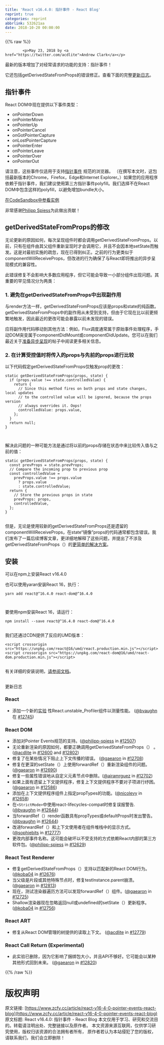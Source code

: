 ```yaml
---
title: 'React v16.4.0: 指针事件 - React Blog'
reprint: true
categories: reprint
abbrlink: 532621aa
date: 2018-10-20 00:00:00
---
```


{{% raw %}}

            <p>May 23, 2018 by <a href="https://twitter.com/acdlite">Andrew Clark</a></p>
<p>最新的版本增加了对经常请求的功能的支持：指针事件！</p>
<p>它还包括getDerivedStateFromProps的错误修正。查看下面的完整<a href="https://reactjs.org/blog/2018/05/23/react-v-16-4.html#bugfix-for-getderivedstatefromprops/#changelog">更新日志</a>。</p>
<h2><a href="https://reactjs.org/blog/2018/05/23/react-v-16-4.html#bugfix-for-getderivedstatefromprops/#pointer-events"></a>指针事件</h2>
<p>React DOM中现在提供以下事件类型：</p>
<ul>
<li>onPointerDown</li>
<li>onPointerMove</li>
<li>onPointerUp</li>
<li>onPointerCancel</li>
<li>onGotPointerCapture</li>
<li>onLostPointerCapture</li>
<li>onPointerEnter</li>
<li>onPointerLeave</li>
<li>onPointerOver</li>
<li>onPointerOut</li>
</ul>
<p>请注意，这些事件仅适用于支持<a href="https://developer.mozilla.org/en-US/docs/Web/API/Pointer_events">指针事件</a> 规范的浏览器。 （在撰写本文时，这包括最新版本的Chrome，Firefox，Edge和Internet Explorer。）如果您的应用程序依赖于指针事件，我们建议使用第三方指针事件polyfill。我们选择不在React DOM中包含这样的polyfill，以避免增加bundle大小。</p>
<p><a href="https://codesandbox.io/api/v1/sandboxes/define?parameters=N4IgZglgNgpgziAXKADgQwMYGs0HMYB0AVnAPYB2SoGFALjObVSACYwoNvkYTzMBOMTE0QgoaenCYAaEIOEBaFqQC2SMRPhMAvrtkRybAB7EEyEDUYMRICCpSl-tAAQAlIRhdh-q5wHJ5Tz8AbgAdcjsHJzcPWgARAHkAWWdvXwDYpVUQ8PDLKWcAYQBJV0KAGQBRAH0AZWKALUrnAF5nAA4AVjDyPPE4OGc4_jwAIVIjZxgjekNB92ECQtUHcmtnYHDnZylNVo2t7ecACzQ4QrQUWgBXQURUtCg4GGlD7Z5-DFhymDBae_aAAZXuQjs4Pl8YAAVUgoAHAw7aHrbCBwYZ4XAGXD7MCPZ7I5woQQANwgpGucB-f32gIJRJgpPJcBhKBpPUOFDipAA7qC2gz1i0AHwHUFHWjHVEEVHo3CY8jYtq0fjXGAE7YCxgEWhofj4WgEZ60AAKpAM9H4FyutxgAApNQaHOaYPxiiwAJTssXbAD0PucAHUYDtaI5gxLgwYILQII9waRHCwDJpBqHnAAjYNodOwZxpjCPDDXcT0PPHYMYU4K-BvZx-5wll3OCgEWsSqXTZXCU1waNk8hxGBQHX24nWT2Ir3bChJUhj_YO1oizbe5wQMDOW0AQnbcGlaJGcqx7tFYO2ghu_HI6uc2lr-RcwFgf2kedh2n2u4InZGnh7fc5IcRwdCdelXL8jVqHV6FtW1gAhb5floV8EOhd8T2FTcVzPcEIE-RC_nuVCqRcABqBskJBHDUJZIi8MhFlnHI0MUCoo5tHdUDtiRXIxQoABVVl-THRgl03L8ZUPeVFQeJ4YC45tyAAcVIWgrUvYNhMFEUIJgWgoM0ODTnOS4NPuZVVQ4gkKHKUgpHUm0FxElxhTbSU90g6C7WAYyHLuWTnis3iNRmX8TTsgCByAtAnO008jgfCjqS0rV0HwAANG9EpY2LUrwGAAE0sooAo2GHGK2mws9n3-JKXAUMspXpRkKRItiwRY8zYWcBqv2askKRZdrbxvPqSQGykkP2GrRvcgh-qZRilVhG8L1uUEyp1AkeLA89OBdW0Tyq94SsfXzTJtFD6II5DcPwtCUA_JU5t2egpwS06MwmKCAE9c0q2ttnTRMXXuPwAEYUEmMgoAgFhnAAYhYABOFGUb8YbthUXV5TB8HASh5xAWcAAmAmjAxwHnBUAwAAkYAgXBjlqgAWQEEVXbZuThiU8fZgBSSnOcJCKYwoMHBBLCAxyFsEdvvT7UN-_74rBbmWF5opSgqGp6iaTGTgZpnapKMoqjqRpKgN4H-DYfhXDQJMKXuU2dYtpo61Jg2HF7MXyDB7MYeuehZeqpC6Putqqc6u6GNha3MCwXAfGuQxligRx7nO61BGcAB-fwc1VPxnDB5OYAYUOOvJSsAEFPH7MHyAoGAq5G4KjjWq9NypgAeJNiRDP6YBaYBgaMZWYG0IUqe2fvpdno4pGH0eldoYe72FsEKFNZ1-C5XlR6_TkeXITecO38hd6sfhZzHI-5pnOcp8X6cr7NG_BIfqUBMe1_FOvhaC43Ahzfz3L_c-F834qXCnvPyI9gDH2UqpeBkCoE2TsrAm-8CwEEAwfZC6gg0Fnh9DPYWvcfQDzIWCBSm9N7hAWJ4RISQCCCEMAdQ4vdZTjEmKQtiygiwqGsAQfUlRYBCMYKMH6bpbQBATLQPw7pwigRANofQ7CTDMxUFAZglhZg2HnoPOGLRQhyHkaYoUFCqGqN0EAA">在CodeSandbox中参看实例</a></p>
<p>非常感谢<a href="https://github.com/philipp-spiess">Philipp Spiess</a>为此做出贡献！</p>
<h2><a href="https://reactjs.org/blog/2018/05/23/react-v-16-4.html#bugfix-for-getderivedstatefromprops/#bugfix-for-getderivedstatefromprops"></a>getDerivedStateFromProps的修改</h2>
<p>无论更新的原因如何，每次呈现组件时都会调用getDerivedStateFromProps。以前，只有在组件由其父组件重新呈现时才会调用它，并且不会因本地setState而触发。这是对最初实施的疏忽，现在已得到纠正。之前的行为更类似于componentWillReceiveProps，但改进的行为确保了与React即将推出的异步呈现模式的兼容性。</p>
<p>此错误修复不会影响大多数应用程序，但它可能会导致一小部分组件出现问题。其重要的罕见情况分为两类：</p>
<h3><a href="https://reactjs.org/blog/2018/05/23/react-v-16-4.html#bugfix-for-getderivedstatefromprops/#1-avoid-side-effects-in-getderivedstatefromprops"></a>1. 避免在getDerivedStateFromProps中出现副作用</h3>
<p>与render方法一样，getDerivedStateFromProps应该是props和state的纯函数。 getDerivedStateFromProps中的副作用从未受到支持，但由于它现在比以前更频繁地触发，因此最近的更改可能会暴露以前未发现的错误。</p>
<p>应将副作用代码移动到其他方法：例如，Flux调度通常属于原始事件处理程序，手动DOM突变属于componentDidMount或componentDidUpdate。您可以在我们最近关于<a href="https://reactjs.org/blog/2018/03/27/update-on-async-rendering.html">准备异步呈现</a>的帖子中阅读更多相关信息。</p>
<h3><a href="https://reactjs.org/blog/2018/05/23/react-v-16-4.html#bugfix-for-getderivedstatefromprops/#2-compare-incoming-props-to-previous-props-when-computing-controlled-values"></a>2. 在计算受控值时将传入的props与先前的props进行比较</h3>
<p>以下代码假定getDerivedStateFromProps仅触发prop的更改：</p>
<pre><code class="hljs pf">static getDerivedStateFromProps(props, <span class="hljs-keyword">state</span>) {
  if (props.value !== <span class="hljs-keyword">state</span>.controlledValue) {
    return {
      // Since this method fires <span class="hljs-keyword">on</span> both props and <span class="hljs-keyword">state</span> changes, local updates
      // <span class="hljs-keyword">to</span> the controlled value will be ignored, because the props version
      // always overrides it. Oops!
      controlledValue: props.value,
    };
  }
  return null;
}

</code></pre><p>解决此问题的一种可能方法是通过将以前的props存储在状态中来比较传入值与之前的值：</p>
<pre><code class="hljs pf">static getDerivedStateFromProps(props, <span class="hljs-keyword">state</span>) {
  const prevProps = <span class="hljs-keyword">state</span>.prevProps;
  // Compare the incoming prop <span class="hljs-keyword">to</span> previous prop
  const controlledValue =
    prevProps.value !== props.value
      ? props.value
      : <span class="hljs-keyword">state</span>.controlledValue;
  return {
    // Store the previous props <span class="hljs-keyword">in</span> <span class="hljs-keyword">state</span>
    prevProps: props,
    controlledValue,
  };
}

</code></pre><p>但是，无论是使用较新的getDerivedStateFromProps还是遗留的componentWillReceiveProps，在state“镜像”props的代码通常都包含错误。我们发布了一篇后续博客文章，更详细地解释了这些问题，并提出了不涉及getDerivedStateFromProps（）的<a href="https://reactjs.org/blog/2018/06/07/you-probably-dont-need-derived-state.html">更简单的解决方案</a>。</p>
<h2><a href="https://reactjs.org/blog/2018/05/23/react-v-16-4.html#bugfix-for-getderivedstatefromprops/#installation"></a>安装</h2>
<p>可以在npm上安装React v16.4.0</p>
<p>也可以使用yaran安装React 16，执行：</p>
<pre><code class="hljs lsl">yarn add react@^<span class="hljs-number">16.4</span><span class="hljs-number">.0</span> react-dom@^<span class="hljs-number">16.4</span><span class="hljs-number">.0</span>

</code></pre><p>要使用npm安装React 16，请运行：</p>
<pre><code class="hljs lsl">npm install --save react@^<span class="hljs-number">16.4</span><span class="hljs-number">.0</span> react-dom@^<span class="hljs-number">16.4</span><span class="hljs-number">.0</span>

</code></pre><p>我们还通过CDN提供了反应的UMD版本：</p>
<pre><code class="hljs xml"><span class="hljs-tag">&lt;<span class="hljs-name">script</span> <span class="hljs-attr">crossorigin</span> <span class="hljs-attr">src</span>=<span class="hljs-string">"https://unpkg.com/react@16/umd/react.production.min.js"</span>&gt;</span><span class="undefined"></span><span class="hljs-tag">&lt;/<span class="hljs-name">script</span>&gt;</span>
<span class="hljs-tag">&lt;<span class="hljs-name">script</span> <span class="hljs-attr">crossorigin</span> <span class="hljs-attr">src</span>=<span class="hljs-string">"https://unpkg.com/react-dom@16/umd/react-dom.production.min.js"</span>&gt;</span><span class="undefined"></span><span class="hljs-tag">&lt;/<span class="hljs-name">script</span>&gt;</span>

</code></pre><p>有关详细的安装说明，<a href="https://reactjs.org/docs/installation.html">请参阅文档</a>。</p>
<h2><a href="https://reactjs.org/blog/2018/05/23/react-v-16-4.html#bugfix-for-getderivedstatefromprops/#changelog"></a></h2>
<p>更新日志</p>
<h3><a href="https://reactjs.org/blog/2018/05/23/react-v-16-4.html#bugfix-for-getderivedstatefromprops/#react"></a>React</h3>
<ul>
<li>添加一个新的<a href="https://github.com/reactjs/rfcs/pull/51">实验</a> 性React.unstable_Profiler组件以测量性能。 (<a href="https://github.com/bvaughn">@bvaughn</a> 在 <a href="https://github.com/facebook/react/pull/12745">#12745</a>)</li>
</ul>
<h3><a href="https://reactjs.org/blog/2018/05/23/react-v-16-4.html#bugfix-for-getderivedstatefromprops/#react-dom"></a>React DOM</h3>
<ul>
<li>添加对Pointer Events规范的支持。(<a href="https://github.com/philipp-spiess">@philipp-spiess</a> in <a href="https://github.com/facebook/react/pull/12507">#12507</a>)</li>
<li>无论重新渲染的原因如何，都要正确调用getDerivedStateFromProps（） 。(<a href="https://github.com/acdlite">@acdlite</a> in <a href="https://github.com/facebook/react/pull/12600">#12600</a> and <a href="https://github.com/facebook/react/pull/12802">#12802</a>)</li>
<li>修复了在某些情况下阻止上下文传播的错误。 (<a href="https://github.com/gaearon">@gaearon</a> in <a href="https://github.com/facebook/react/pull/12708">#12708</a>)</li>
<li>修复在更深的setState（）上使用forwardRef（）重新渲染组件的问题。 (<a href="https://github.com/gaearon">@gaearon</a> in <a href="https://github.com/facebook/react/pull/12690">#12690</a>)</li>
<li>修复一些属性错误地从自定义元素节点中删除。(<a href="https://github.com/airamrguez">@airamrguez</a> in <a href="https://github.com/facebook/react/pull/12702">#12702</a>)</li>
<li>如果上面有遗留上下文提供程序，修复上下文提供程序不要对子项进行纾困。(<a href="https://github.com/gaearon">@gaearon</a> in <a href="https://github.com/facebook/react/pull/12586">#12586</a>)</li>
<li>添加在上下文提供程序组件上指定propTypes的功能。(<a href="https://github.com/nicolevy">@nicolevy</a> in <a href="https://github.com/facebook/react/pull/12658">#12658</a>)</li>
<li>在<code>&lt;StrictMode&gt;</code>中使用react-lifecycles-compat时修复误报警告. (<a href="https://github.com/bvaughn">@bvaughn</a> in <a href="https://github.com/facebook/react/pull/12644">#12644</a>)</li>
<li>当forwardRef（）render函数具有propTypes或defaultProps时发出警告。(<a href="https://github.com/bvaughn">@bvaughn</a> in <a href="https://github.com/facebook/react/pull/12644">#12644</a>)</li>
<li>改进forwardRef（）和上下文使用者在组件堆栈中的显示方式。(<a href="https://github.com/sophiebits">@sophiebits</a> in <a href="https://github.com/facebook/react/pull/12777">#12777</a>)</li>
<li>更改内部事件名称。这可能会破坏以不受支持的方式依赖React内部的第三方软件包。(<a href="https://github.com/philipp-spiess">@philipp-spiess</a> in <a href="https://github.com/facebook/react/pull/12629">#12629</a>)</li>
</ul>
<h3><a href="https://reactjs.org/blog/2018/05/23/react-v-16-4.html#bugfix-for-getderivedstatefromprops/#react-test-renderer"></a>React Test Renderer</h3>
<ul>
<li>修复getDerivedStateFromProps（）支持以匹配新的React DOM行为。(<a href="https://github.com/koba04">@koba04</a> in <a href="https://github.com/facebook/react/pull/12676">#12676</a>)</li>
<li>当父级是片段或其他特殊节点时，修复testInstance.parent崩溃。
(<a href="https://github.com/gaearon">@gaearon</a> in <a href="https://github.com/facebook/react/pull/12813">#12813</a>)</li>
<li>现在，测试渲染器遍历方法可以发现forwardRef（）组件。(<a href="https://github.com/gaearon">@gaearon</a> in <a href="https://github.com/facebook/react/pull/12725">#12725</a>)</li>
<li>Shallow渲染器现在忽略返回null或undefined的setState（）更新程序。(<a href="https://github.com/koba04">@koba04</a> in <a href="https://github.com/facebook/react/pull/12756">#12756</a>)</li>
</ul>
<h3><a href="https://reactjs.org/blog/2018/05/23/react-v-16-4.html#bugfix-for-getderivedstatefromprops/#react-art"></a>React ART</h3>
<ul>
<li>修复从React DOM管理的树提供的读取上下文。
(<a href="https://github.com/acdlite">@acdlite</a> in <a href="https://github.com/facebook/react/pull/12779">#12779</a>)</li>
</ul>
<h3><a href="https://reactjs.org/blog/2018/05/23/react-v-16-4.html#bugfix-for-getderivedstatefromprops/#react-call-return-experimental"></a>React Call Return (Experimental)</h3>
<ul>
<li>此实验已删除，因为它影响了捆绑包大小，并且API不够好。它可能会以某种其他形式回到未来。
(<a href="https://github.com/gaearon">@gaearon</a> in <a href="https://github.com/facebook/react/pull/12820">#12820</a>)</li>
</ul>

          
{{% /raw %}}

# 版权声明
原文链接: [https://www.zcfy.cc/article/react-v16-4-0-pointer-events-react-blog](https://www.zcfy.cc/article/react-v16-4-0-pointer-events-react-blog)
原文标题: React v16.4.0: 指针事件 - React Blog
本文仅用于学习、研究和交流目的。转载请注明出处、完整链接以及原作者。
本文资源来源互联网，仅供学习研究使用，版权归该资源的合法拥有者所有，
原作者若认为本站侵犯了您的版权，请联系我们，我们会立即删除！
